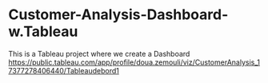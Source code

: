 # Customer-Analysis-Dashboard-w.Tableau

This is a Tableau project where we create a Dashboard
https://public.tableau.com/app/profile/doua.zemouli/viz/CustomerAnalysis_17377278406440/Tableaudebord1
